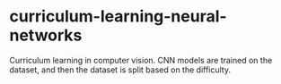 # curriculum-learning-neural-networks
Curriculum learning in computer vision. CNN models are trained on the dataset, and then the dataset is split based on the difficulty.
